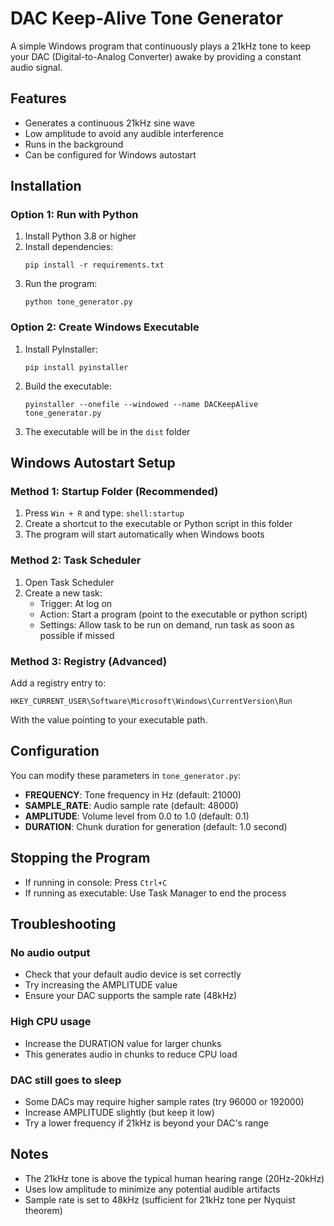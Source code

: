 # DAC Keep-Alive Tone Generator

A simple Windows program that continuously plays a 21kHz tone to keep your DAC (Digital-to-Analog Converter) awake by providing a constant audio signal.

## Features

- Generates a continuous 21kHz sine wave
- Low amplitude to avoid any audible interference
- Runs in the background
- Can be configured for Windows autostart

## Installation

### Option 1: Run with Python

1. Install Python 3.8 or higher
2. Install dependencies:
   ```
   pip install -r requirements.txt
   ```
3. Run the program:
   ```
   python tone_generator.py
   ```

### Option 2: Create Windows Executable

1. Install PyInstaller:
   ```
   pip install pyinstaller
   ```
2. Build the executable:
   ```
   pyinstaller --onefile --windowed --name DACKeepAlive tone_generator.py
   ```
3. The executable will be in the `dist` folder

## Windows Autostart Setup

### Method 1: Startup Folder (Recommended)

1. Press `Win + R` and type: `shell:startup`
2. Create a shortcut to the executable or Python script in this folder
3. The program will start automatically when Windows boots

### Method 2: Task Scheduler

1. Open Task Scheduler
2. Create a new task:
   - Trigger: At log on
   - Action: Start a program (point to the executable or python script)
   - Settings: Allow task to be run on demand, run task as soon as possible if missed

### Method 3: Registry (Advanced)

Add a registry entry to:
```
HKEY_CURRENT_USER\Software\Microsoft\Windows\CurrentVersion\Run
```
With the value pointing to your executable path.

## Configuration

You can modify these parameters in `tone_generator.py`:

- **FREQUENCY**: Tone frequency in Hz (default: 21000)
- **SAMPLE_RATE**: Audio sample rate (default: 48000)
- **AMPLITUDE**: Volume level from 0.0 to 1.0 (default: 0.1)
- **DURATION**: Chunk duration for generation (default: 1.0 second)

## Stopping the Program

- If running in console: Press `Ctrl+C`
- If running as executable: Use Task Manager to end the process

## Troubleshooting

### No audio output
- Check that your default audio device is set correctly
- Try increasing the AMPLITUDE value
- Ensure your DAC supports the sample rate (48kHz)

### High CPU usage
- Increase the DURATION value for larger chunks
- This generates audio in chunks to reduce CPU load

### DAC still goes to sleep
- Some DACs may require higher sample rates (try 96000 or 192000)
- Increase AMPLITUDE slightly (but keep it low)
- Try a lower frequency if 21kHz is beyond your DAC's range

## Notes

- The 21kHz tone is above the typical human hearing range (20Hz-20kHz)
- Uses low amplitude to minimize any potential audible artifacts
- Sample rate is set to 48kHz (sufficient for 21kHz tone per Nyquist theorem)
